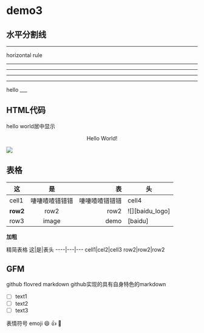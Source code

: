 # demo3
## 水平分割线
<hr> horizontal rule

---
<hr>

***
<hr>
hello
___



## HTML代码
hello world居中显示
<p align='center'>Hello World!</p>
<!--这一行会被忽略
这一行也是
-->
<p algin='center'>
<img src='http:www.baidu.com/img/bd_logo1.png'/>
</p>





## 表格

|  这  |  是  |  表  |  头  |
|-------|:------:|------:|------|
|cell1  |啛啛喳喳错错错|啛啛喳喳错错错|cell4 |
|**row2**| row2  |row2  |![][baidu_logo]|
|row3    |image   |demo |  [baidu]   |


**加粗**   

精简表格
这|是|表头
----|---|---
cell1|cel2|cell3
row2|row2|row2






## GFM
github flovred markdown
github实现的具有自身特色的markdown



- [ ] text1
- [ ] text2
- [ ] text3

表情符号 emoji
      :smile:
      :thumbsup:
     :pray:



<!-- 下面是本文用到的链接 -->